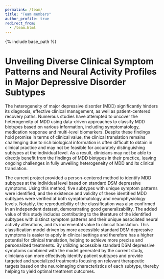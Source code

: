 ```yaml
---
permalink: /team/
title: "Team members"
author_profile: true
redirect_from:
  - /team.html
---
```


{% include base_path %}


Unveiling Diverse Clinical Symptom Patterns and Neural Activity Profiles in Major Depressive Disorder Subtypes
======
The heterogeneity of major depressive disorder (MDD) significantly hinders its diagnosis, effective clinical management, as well as patient-centered recovery paths. Numerous studies have attempted to uncover the heterogeneity of MDD using data-driven approaches to classify MDD biotypes based on various information, including symptomatology, medication response and multi-level biomarkers. Despite these findings hold promise in terms of clinical value, the clinical translation remains challenging due to rich biological information is often difficult to obtain in clinical practice and may not be feasible for accurately distinguishing subtypes at the individual level. As a result,  clinicians may not be able to directly benefit from the findings of MDD biotypes in their practice, leaving ongoing challenges in fully unveiling heterogeneity of MDD and its clinical translation.

The current project provided a person-centered method to identify MDD subtypes at the individual level based on standard DSM depressive symptoms. Using this method, five subtypes with unique symptom patterns were identified, and the existence and validity of these identified MDD subtypes were verified at both symptomatology and neurophysiology levels. Notably, the reproducibility of the classification was also confirmed in an independent dataset, demonstrating good generalizability. The added value of this study includes contributing to the literature of the identified subtypes with distinct symptom patterns and their unique associated neural activity alterations, and its incremental value to clinical translation. This classification model driven by more accessible standard DSM depressive symptoms is easier to apply in clinical settings and therefore has a higher potential for clinical translation, helping to achieve more precise and personalized treatments.  By utilizing accessible standard DSM depressive symptoms combined with the model generated by the current study, clinicians can more effectively identify patient subtypes and provide targeted and specialized treatments focusing on relevant therapeutic targets based on the neuroimaging characteristics of each subtype, thereby helping to yield optimal treatment outcomes.

